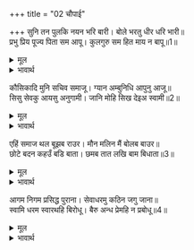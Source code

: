 +++
title = "02 चौपाई"

+++
सुनि तन पुलकि नयन भरि बारी। बोले भरतु धीर धरि भारी॥  
प्रभु प्रिय पूज्य पिता सम आपू। कुलगुरु सम हित माय न बापू॥1॥  

<details><summary>मूल</summary>

सुनि तन पुलकि नयन भरि बारी। बोले भरतु धीर धरि भारी॥  
प्रभु प्रिय पूज्य पिता सम आपू। कुलगुरु सम हित माय न बापू॥1॥  
</details>

<details><summary>भावार्थ</summary>

भरतजी यह सुनकर पुलकित शरीर हो नेत्रों में जल भरकर बडा भारी धीरज धरकर बोले- हे प्रभो! आप हमारे पिता के समान प्रिय और पूज्य हैं और कुल गुरु श्री वशिष्ठजी के समान हितैषी तो माता-पिता भी नहीं है॥1॥  
</details>

कौसिकादि मुनि सचिव समाजू। ग्यान अम्बुनिधि आपुनु आजू॥  
सिसु सेवकु आयसु अनुगामी। जानि मोहि सिख देइअ स्वामी॥2॥  

<details><summary>मूल</summary>

कौसिकादि मुनि सचिव समाजू। ग्यान अम्बुनिधि आपुनु आजू॥  
सिसु सेवकु आयसु अनुगामी। जानि मोहि सिख देइअ स्वामी॥2॥  
</details>

<details><summary>भावार्थ</summary>

विश्वामित्रजी आदि मुनियों और मन्त्रियों का समाज है और आज के दिन ज्ञान के समुद्र आप भी उपस्थित हैं। हे स्वामी! मुझे अपना बच्चा, सेवक और आज्ञानुसार चलने वाला समझकर शिक्षा दीजिए॥2॥  
</details>

एहिं समाज थल बूझब राउर। मौन मलिन मैं बोलब बाउर॥  
छोटे बदन कहउँ बडि बाता। छमब तात लखि बाम बिधाता॥3॥  

<details><summary>मूल</summary>

एहिं समाज थल बूझब राउर। मौन मलिन मैं बोलब बाउर॥  
छोटे बदन कहउँ बडि बाता। छमब तात लखि बाम बिधाता॥3॥  
</details>

<details><summary>भावार्थ</summary>

इस समाज और (पुण्य) स्थल में आप (जैसे ज्ञानी और पूज्य) का पूछना! इस पर यदि मैं मौन रहता हूँ तो मलिन समझा जाऊँगा और बोलना पागलपन होगा तथापि मैं छोटे मुँह बडी बात कहता हूँ। हे तात! विधाता को प्रतिकूल जानकर क्षमा कीजिएगा॥3॥  
</details>

आगम निगम प्रसिद्ध पुराना। सेवाधरमु कठिन जगु जाना॥  
स्वामि धरम स्वारथहि बिरोधू। बैरु अन्ध प्रेमहि न प्रबोधू॥4॥  

<details><summary>मूल</summary>

आगम निगम प्रसिद्ध पुराना। सेवाधरमु कठिन जगु जाना॥  
स्वामि धरम स्वारथहि बिरोधू। बैरु अन्ध प्रेमहि न प्रबोधू॥4॥  
</details>

<details><summary>भावार्थ</summary>

वेद, शास्त्र और पुराणों में प्रसिद्ध है और जगत जानता है कि सेवा धर्म बडा कठिन है। स्वामी धर्म में (स्वामी के प्रति कर्तव्य पालन में) और स्वार्थ में विरोध है (दोनों एक साथ नहीं निभ सकते) वैर अन्धा होता है और प्रेम को ज्ञान नहीं रहता (मैं स्वार्थवश कहूँगा या प्रेमवश, दोनों में ही भूल होने का भय है)॥4॥  
</details>

